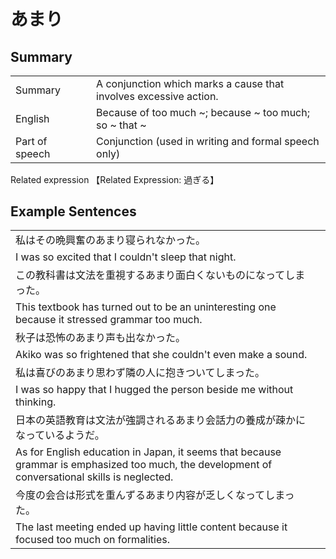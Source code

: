 # あまり

## Summary

<table><tr>   <td>Summary<td>   <td>A conjunction which marks a cause that involves excessive action.</td><tr><tr>   <td>English<td>   <td>Because of too much ~; because ~ too much; so ~ that ~</td><tr><tr>   <td>Part of speech<td>   <td>Conjunction (used in writing and formal speech only)</td><tr></table><tr>   <td>Related expression<td>   <td>【Related Expression: 過ぎる】</td><tr></table></table>

## Example Sentences

<table><tr><td>私はその晩興奮のあまり寝られなかった。<td><tr><tr><td>I was so excited that I couldn't sleep that night.<td><tr><tr><td>この教科書は文法を重視するあまり面白くないものになってしまった。<td><tr><tr><td>This textbook has turned out to be an uninteresting one because it stressed grammar too much.<td><tr><tr><td>秋子は恐怖のあまり声も出なかった。<td><tr><tr><td>Akiko was so frightened that she couldn't even make a sound.<td><tr><tr><td>私は喜びのあまり思わず隣の人に抱きついてしまった。<td><tr><tr><td>I was so happy that I hugged the person beside me without thinking.<td><tr><tr><td>日本の英語教育は文法が強調されるあまり会話力の養成が疎かになっているようだ。<td><tr><tr><td>As for English education in Japan, it seems that because grammar is emphasized too much, the development of conversational skills is neglected.<td><tr><tr><td>今度の会合は形式を重んずるあまり内容が乏しくなってしまった。<td><tr><tr><td>The last meeting ended up having little content because it focused too much on formalities.<td><tr></table>

